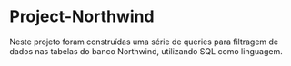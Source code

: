 # Project-Northwind
Neste projeto foram construídas uma série de queries para filtragem de dados nas tabelas do banco Northwind, utilizando SQL como linguagem.
